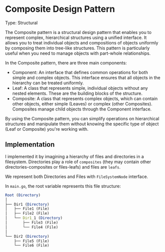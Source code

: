 # Composite Design Pattern

Type: Structural

The Composite pattern is a structural design pattern that enables you to represent complex, hierarchical structures using a unified interface. It allows you to treat individual objects and compositions of objects uniformly by composing them into tree-like structures. This pattern is particularly useful when you need to manage objects with part-whole relationships.

In the Composite pattern, there are three main components:

* Component: An interface that defines common operations for both simple and complex objects. This interface ensures that all objects in the hierarchy can be treated uniformly.
* Leaf: A class that represents simple, individual objects without any nested elements. These are the building blocks of the structure.
* Composite: A class that represents complex objects, which can contain other objects, either simple (Leaves) or complex (other Composites). Composites manage child objects through the Component interface.

By using the Composite pattern, you can simplify operations on hierarchical structures and manipulate them without knowing the specific type of object (Leaf or Composite) you're working with.

## Implementation

I implemented it by imagining a hierarchy of files and directories in a filesystem. Directories play a role of `composites` (they may contain other directories-composites or files-leafs) and files are `leafs`.

We represent both Directories and Files with `FileSystemNode` interface.

In `main.go`, the root variable represents this file structure:

```mathematica
Root (Directory)
│
├── Dir1 (Directory)
│   ├── File1 (File)
│   ├── File2 (File)
│   └── Dir1_1 (Directory)
│       ├── File3 (File)
│       └── File4 (File)
│
└── Dir2 (Directory)
    ├── File5 (File)
    └── File6 (File)
```
